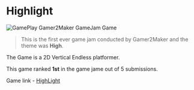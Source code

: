 # Highlight
![GamePlay]()
Gamer2Maker GameJam Game
> This is the first ever game jam conducted by Gamer2Maker and the theme was __High__.

The Game is a 2D Vertical Endless platformer.

This game ranked __1st__ in the game jame out of 5 submissions.

Game link - [HighLight](https://sanketvaria.itch.io/highlight)
